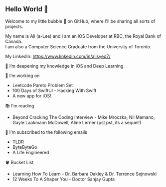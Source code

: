 ## Hello World 👋

Welcome to my little bubble 🫧 on GitHub, where I'll be sharing all sorts of projects.

My name is Ali (a-Lee) and I am an iOS Developer at RBC, the Royal Bank of Canada.\
I am also a Computer Science Graduate from the University of Toronto.

My LinkedIn: https://www.linkedin.com/in/alisyed7/

🌱 I’m deepening my knowledge in iOS and Deep Learning.

🔭 I’m working on 
* Leetcode Pareto Problem Set
* 100 Days of SwiftUI - Hacking With Swift
* A new app for iOS!

📚 I'm reading 
* Beyond Cracking The Coding Interview - Mike Mroczka, Nil Mamano, Gayle Laakmann McDowell, Aline Lerner (pst pst, its a sequel!)

📧 I'm subscribed to the following emails
* TLDR
* ByteByteGo
* A Life Engineered

🪣 Bucket List
* Learning How To Learn - Dr. Barbara Oakley & Dr. Terrence Sejnowski
* 12 Weeks To A Shaper You - Doctor Sanjay Gupta

<!--
**GoodMorningA1i/GoodMorningA1i** is a ✨ _special_ ✨ repository because its `README.md` (this file) appears on your GitHub profile.

Here are some ideas to get you started:

- 🔭 I’m currently working on ...
- 🌱 I’m currently learning ...
- 👯 I’m looking to collaborate on ...
- 🤔 I’m looking for help with ...
- 📧 I'm subscribed to the following emails
- 💬 Ask me about ...
- 📫 How to reach me: ...
- 😄 Pronouns: ...
- ⚡ Fun fact: ...

Some more ideas:
- With this experience in fintech and haven taken courses like deep learning, I want to take a deeper dive 🌊 into quant trading, cryptocurrency, or other areas where I can levearge generative AI.

- [Machine Learning Specialization by Andrew Ng](https://www.coursera.org/specializations/machine-learning-introduction)
- [Learning How to Learn](https://www.coursera.org/learn/learning-how-to-learn)
- Gen AI bootcamp

-->
